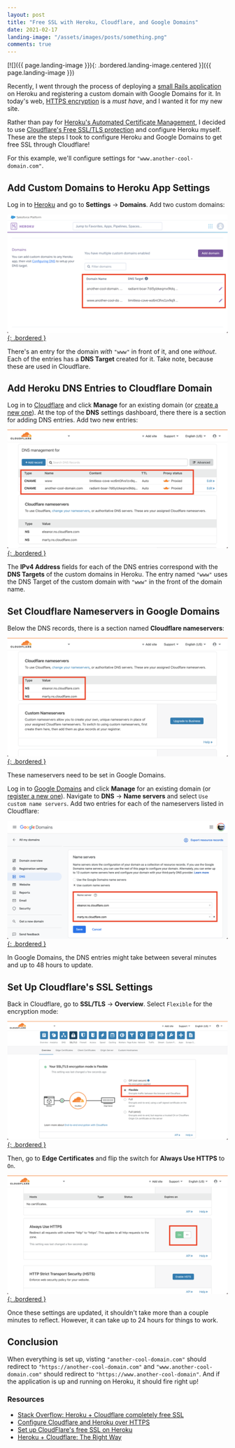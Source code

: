 ```yaml
---
layout: post
title: "Free SSL with Heroku, Cloudflare, and Google Domains"
date: 2021-02-17
landing-image: "/assets/images/posts/something.png"
comments: true
---
```


[![]({{ page.landing-image }}){: .bordered.landing-image.centered }]({{ page.landing-image }})

Recently, I went through the process of deploying a [small Rails application](https://blubtides.com) on Heroku and registering a custom domain with Google Domains for it. In today's web, [HTTPS encryption](https://www.cloudflare.com/learning/ssl/what-is-https/) is a _must have_, and I wanted it for my new site.

Rather than pay for [Heroku's Automated Certificate Management](https://devcenter.heroku.com/articles/automated-certificate-management), I decided to use [Cloudflare's Free SSL/TLS protection](https://www.cloudflare.com/ssl/) and configure Heroku myself. These are the steps I took to configure Heroku and Google Domains to get free SSL through Cloudflare!

For this example, we'll configure settings for `"www.another-cool-domain.com"`.

## Add Custom Domains to Heroku App Settings

Log in to [Heroku](https://dashboard.heroku.com/apps) and go to **Settings** -> **Domains**. Add two custom domains:

[![](/assets/images/posts/ssl-step-0-heroku-custom-domains.png){: .bordered }](/assets/images/posts/ssl-step-0-heroku-custom-domains.png)

There's an entry for the domain _with_ `"www"` in front of it, and one _without_. Each of the entries has a **DNS Target** created for it. Take note, because these are used in Cloudflare.

## Add Heroku DNS Entries to Cloudflare Domain

Log in to [Cloudflare](https://dash.cloudflare.com/) and click **Manage** for an existing domain (or [create a new one](https://support.cloudflare.com/hc/en-us/articles/201720164-Creating-a-Cloudflare-account-and-adding-a-website#2YulMb5YJTVnMxgAgNWdS2)). At the top of the **DNS** settings dashboard, there there is a section for adding DNS entries. Add two new entries:

[![](/assets/images/posts/ssl-step-1-cloudflare-domain.png){: .bordered }](/assets/images/posts/ssl-step-1-cloudflare-domain.png)

The **IPv4 Address** fields for each of the DNS entries correspond with the **DNS Targets** of the custom domains in Heroku. The entry named `"www"` uses the DNS Target of the custom domain with `"www"` in the front of the domain name.

## Set Cloudflare Nameservers in Google Domains

Below the DNS records, there is a section named **Cloudflare nameservers**:

[![](/assets/images/posts/ssl-step-2-cloudflare-nameservers.png){: .bordered }](/assets/images/posts/ssl-step-2-cloudflare-nameservers.png)

These nameservers need to be set in Google Domains.

Log in to [Google Domains](https://domains.google.com/registrar) and click **Manage** for an existing domain (or [register a new one](https://domains.google/get-started/domain-search/)). Navigate to **DNS** -> **Name servers** and select `Use custom name servers`. Add two entries for each of the nameservers listed in Cloudflare:

[![](/assets/images/posts/ssl-step-3-google-domain.png){: .bordered }](/assets/images/posts/ssl-step-3-google-domain.png)

In Google Domains, the DNS entries might take between several minutes and up to 48 hours to update.

## Set Up Cloudflare's SSL Settings

Back in Cloudflare, go to **SSL/TLS** -> **Overview**. Select `Flexible` for the encryption mode:

[![](/assets/images/posts/ssl-step-4-cloudflare-ssl.png){: .bordered }](/assets/images/posts/ssl-step-4-cloudflare-ssl.png)

Then, go to **Edge Certificates** and flip the switch for **Always Use HTTPS** to `On`.

[![](/assets/images/posts/ssl-step-5-edge-certificates.png){: .bordered }](/assets/images/posts/ssl-step-5-edge-certificates.png)

Once these settings are updated, it shouldn't take more than a couple minutes to reflect. However, it can take up to 24 hours for things to work.

## Conclusion

When everything is set up, visting `"another-cool-domain.com"` should redirect to `"https://another-cool-domain.com"` and `"www.another-cool-domain.com"` should redirect to `"https://www.another-cool-domain"`. And if the application is up and running on Heroku, it should fire right up!

### Resources

* [Stack Overflow: Heroku + Cloudflare completely free SSL](https://stackoverflow.com/q/26131611)
* [Configure Cloudflare and Heroku over HTTPS](https://support.cloudflare.com/hc/en-us/articles/205893698-Configure-Cloudflare-and-Heroku-over-HTTPS)
* [Set up CloudFlare's free SSL on Heroku ](https://thoughtbot.com/blog/set-up-cloudflare-free-ssl-on-heroku)
* [Heroku + Cloudflare: The Right Way](https://www.viget.com/articles/heroku-cloudflare-the-right-way/)
